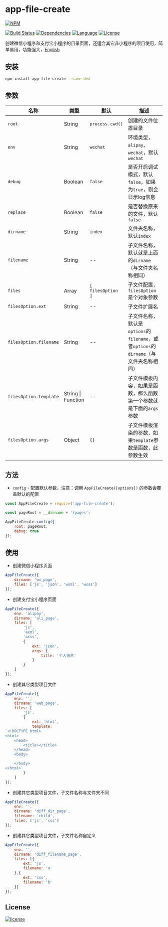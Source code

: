 # app-file-create
[![NPM][img-npm]][url-npm]

[![Build Status][img-travis]][url-travis]
[![Dependencies][img-david]][url-david]
[![Language][img-javascript]][url-github]
[![License][img-mit]][url-mit]

创建微信小程序和支付宝小程序的目录页面，还适合其它非小程序的项目使用，简单易用，功能强大，[English](./README-en.md)


## 安装

```bash
npm install app-file-create --save-dev
```


## 参数

名称 | 类型 | 默认 | 描述
--- | --- | --- | ---
`root`                 | String | `process.cwd()` | 创建的文件位置目录
`env`                  | String | `wechat` | 环境类型，`alipay`、`wechat`，默认`wechat`
`debug`                | Boolean | `false` | 是否开启调试模式，默认`false`，如果为`true`，则会显示log信息
`replace`              | Boolean | `false` | 是否替换原来的文件，默认`false`
`dirname`              | String | `index` | 文件夹名称，默认`index`
`filename`             | String | -- | 子文件名称，默认就是上面的`dirname`（与文件夹名称相同）
`files`                | Array | `[` <br>`filesOption`<br>`]` | 子文件配置，`filesOption` 是个对象参数
`filesOption.ext`      | String | -- | 子文件扩展名
`filesOption.filename` | String | -- | 子文件名称，默认是`options`的`filename`，或者`options`的`dirname`（与文件夹名称相同）
`filesOption.template` | String \| Function | -- | 子文件模板内容，如果是函数，那么函数第一个参数就是下面的`args`参数
`filesOption.args`     | Object | `{}` | 子文件模板渲染的参数，如果`template`参数是函数，此参数生效


## 方法

- `config` - 配置默认参数，注意：调用 `AppFileCreate([options])` 的参数会覆盖默认的配置

```javascript
const AppFileCreate = require('app-file-create');

const pageRoot = __dirname + '/pages';

AppFileCreate.config({
    root: pageRoot,
    debug: true
});
```


## 使用

- 创建微信小程序页面
```javascript
AppFileCreate({
    dirname: 'wx_page',
    files: ['js', 'json', 'wxml', 'wxss']
});
```

- 创建支付宝小程序页面
```javascript
AppFileCreate({
    env: 'alipay',
    dirname: 'ali_page',
    files: [
        'js',
        'axml',
        'acss',
        {
            ext: 'json',
            args: {
                title: '个人信息'
            }
        }
    ]
});
```

- 创建其它类型项目文件
```javascript
AppFileCreate({
    env: '',
    dirname: 'web_page',
    files: [
        'js',
        {
            ext: 'html',
            template: 
`<!DOCTYPE html>
<html>
    <head>
        <title></title>
    </head>
    <body>

    </body>
</html>`
        }
    ]
});
```

- 创建其它类型项目文件，子文件名称与文件夹不同
```javascript
AppFileCreate({
    env: '',
    dirname: 'diff_dir_page',
    filename: 'child',
    files: ['js', 'css']
});
```

- 创建其它类型项目文件，子文件名称自定义
```javascript
AppFileCreate({
    env: '',
    dirname: 'diff_filename_page',
    files: [{
        ext: 'js',
        filename: 'a'
    },{
        ext: 'css',
        filename: 'b'
    }]
});
```


## License

[![license][img-mit]][url-mit]


[url-github]: https://github.com/ChanceYu/app-file-create
[url-npm]: https://www.npmjs.com/package/app-file-create
[url-travis]: https://travis-ci.org/ChanceYu/app-file-create
[url-david]: https://david-dm.org/ChanceYu/app-file-create
[url-mit]: https://opensource.org/licenses/mit-license.php

[img-npm]: https://nodei.co/npm/app-file-create.png?compact=true
[img-travis]: https://travis-ci.org/ChanceYu/app-file-create.svg?branch=master
[img-david]: https://david-dm.org/ChanceYu/app-file-create/status.svg
[img-javascript]: https://img.shields.io/badge/language-JavaScript-brightgreen.svg
[img-mit]: https://img.shields.io/badge/license-MIT-blue.svg